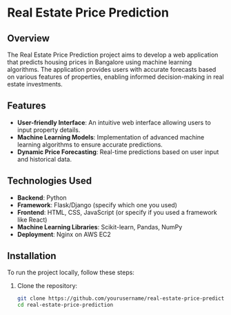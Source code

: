 # Real Estate Price Prediction

## Overview
The Real Estate Price Prediction project aims to develop a web application that predicts housing prices in Bangalore using machine learning algorithms. The application provides users with accurate forecasts based on various features of properties, enabling informed decision-making in real estate investments.

## Features
- **User-friendly Interface**: An intuitive web interface allowing users to input property details.
- **Machine Learning Models**: Implementation of advanced machine learning algorithms to ensure accurate predictions.
- **Dynamic Price Forecasting**: Real-time predictions based on user input and historical data.

## Technologies Used
- **Backend**: Python
- **Framework**: Flask/Django (specify which one you used)
- **Frontend**: HTML, CSS, JavaScript (or specify if you used a framework like React)
- **Machine Learning Libraries**: Scikit-learn, Pandas, NumPy
- **Deployment**: Nginx on AWS EC2

## Installation
To run the project locally, follow these steps:

1. Clone the repository:
   ```bash
   git clone https://github.com/yourusername/real-estate-price-prediction.git
   cd real-estate-price-prediction
